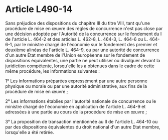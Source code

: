 # Article L490-14

<p>Sans préjudice des dispositions du chapitre III du titre VIII, tant qu'une procédure de mise en œuvre des règles de concurrence n'est pas close par une décision adoptée par l'Autorité de la concurrence sur le fondement du I de l'article L. 464-2 et des articles L. 462-8, L. 464-3, L. 464-6 ou L. 464-6-1, par le ministre chargé de l'économie sur le fondement des premier et deuxième alinéas de l'article L. 464-9, ou par une autorité de concurrence d'un autre Etat membre de l'Union européenne sur le fondement de dispositions équivalentes, une partie ne peut utiliser ou divulguer devant la juridiction compétente, lorsqu'elle les a obtenues dans le cadre de cette même procédure, les informations suivantes :</p><p>1° Les informations préparées expressément par une autre personne physique ou morale ou par une autorité administrative, aux fins de la procédure de mise en œuvre ;</p><p>2° Les informations établies par l'autorité nationale de concurrence ou le ministre chargé de l'économie en application de l'article L. 464-9 et adressées à une partie au cours de la procédure de mise en œuvre ;</p><p>3° La proposition de transaction mentionnée au II de l'article L. 464-10 ou par des dispositions équivalentes du droit national d'un autre Etat membre, lorsqu'elle a été retirée.</p>